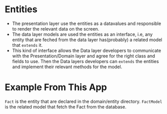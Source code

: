 # Entities

* The presentation layer use the entities as a datavalues and responsible to render the relevant data on the screen.
* The data layer models are used the entities as an interface, i.e,
any entity that are feched from the data layer has(probably) a related model that `extends` it.
* This kind of interface allows the Data layer developers to communicate with the Presentation/Domain layer and agree for the right class and fields to use. Then the Data layers developers can `extends` the entities and implement their relevant methods for the model.

# Example From This App
`Fact` is the entity that are declared in the domain/entity directory.
`FactModel` is the related model that fetch the Fact from the database.


